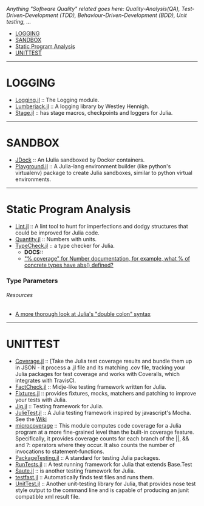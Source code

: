 *Anything "Software Quality" related goes here: Quality-Analysis(QA), Test-Driven-Development (TDD), Behaviour-Driven-Development (BDD), Unit testing, ...*

- [LOGGING](#logging)
- [SANDBOX](#sandbox)
- [Static Program Analysis](#static-program-analysis)
- [UNITTEST](#unittest)

----

# LOGGING
- [Logging.jl](https://github.com/kmsquire/Logging.jl) :: The Logging module.
- [Lumberjack.jl](https://github.com/forio/Lumberjack.jl) :: A logging library by Westley Hennigh.
- [Stage.jl](https://github.com/saltpork/Stage.jl) :: has stage macros, checkpoints and loggers for Julia.

----

# SANDBOX
- [JDock](https://github.com/amitmurthy/JDock) :: An IJulia sandboxed by Docker containers.
- [Playground.jl](https://github.com/Rory-Finnegan/Playground.jl) :: A Julia-lang environment builder (like python's virtualenv) package to create Julia sandboxes, similar to python virtual environments.

----

# Static Program Analysis
- [Lint.jl](https://github.com/tonyhffong/Lint.jl) :: A lint tool to hunt for imperfections and dodgy structures that could be improved for Julia code.
- [Quantity.jl](https://github.com/rephorm/Quantity.jl) :: Numbers with units.
- [TypeCheck.jl](https://github.com/astrieanna/TypeCheck.jl) :: a type checker for Julia.
   * **DOCS::**
   - ["% coverage" for Number documentation, for example, what % of concrete types have abs() defined?](https://github.com/astrieanna/TypeCheck.jl#methodswithdescendantstdatatypeonlyleavesboolfalselimint10)

### Type Parameters
###### Resources
- [A more thorough look at Julia's "double colon" syntax](http://nbviewer.ipython.org/github/tlycken/IJulia-Notebooks/blob/master/A%20more%20thorough%20look%20at%20Julia%27s%20%22double%20colon%22%20syntax.ipynb)

----

# UNITTEST 
- [Coverage.jl](https://github.com/IainNZ/Coverage.jl) :: [Take the Julia test coverage results and bundle them up in JSON - it process a .jl file and its matching .cov file, tracking your Julia packages for test coverage and works with Coveralls, which integrates with TravisCI.
- [FactCheck.jl](https://github.com/zachallaun/FactCheck.jl) :: Midje-like testing framework written for Julia.
- [Fixtures.jl](https://github.com/burrowsa/Fixtures.jl) :: provides fixtures, mocks, matchers and patching to improve your tests with Julia.
- [Jig.jl](https://github.com/milktrader/Jig.jl) :: Testing framework for Julia.
- [JulieTest.jl](https://github.com/arypurnomoz/JulieTest.jl) :: A Julia testing framework inspired by javascript's Mocha. See the [Wiki](https://github.com/arypurnomoz/JulieTest.jl/wiki)
- [microcoverage](https://github.com/StephenVavasis/microcoverage) :: This module computes code coverage for a Julia program at a more fine-grained level than the built-in coverage feature. Specifically, it provides coverage counts for each branch of the ||, && and ?: operators where they occur. It also counts the number of invocations to statement-functions.
- [PackageTesting.jl](https://github.com/johnmyleswhite/PackageTesting.jl) :: A standard for testing Julia packages.
- [RunTests.jl](https://github.com/burrowsa/RunTests.jl) :: A test running framework for Julia that extends Base.Test
- [Saute.jl](https://github.com/milktrader/Saute.jl) :: is another testing framework for Julia.
- [testfast.jl](https://github.com/Veraticus/testfast.jl) :: Automatically finds test files and runs them.
- [UnitTest.jl](https://github.com/analyzere/UnitTest.jl) :: Another unit-testing library for Julia, that provides nose test style output to the command line and is capable of producing an junit compatible xml result file.


